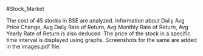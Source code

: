 #Stock_Market

The cost of 45 stocks in BSE are analyzed. Information about Daily Avg Price Change, Avg Daily Rate of Return, Avg Monthly Rate of Return, Avg Yearly Rate of Return is also deduced. The price of the stock in a specific time interval is displayed using graphs.
Screenshots for the same are added in the images.pdf file.